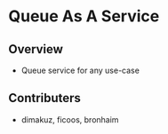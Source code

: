 Queue As A Service
==================
Overview
--------
- Queue service for any use-case

Contributers
------------
- dimakuz, ficoos, bronhaim

